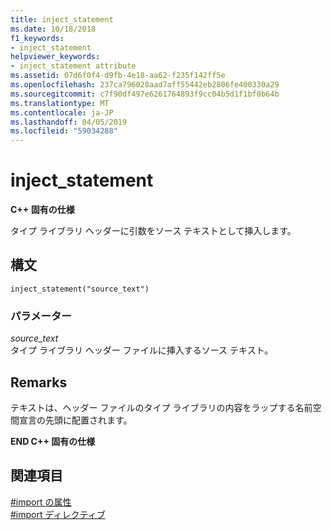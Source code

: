 ```yaml
---
title: inject_statement
ms.date: 10/18/2018
f1_keywords:
- inject_statement
helpviewer_keywords:
- inject_statement attribute
ms.assetid: 07d6f0f4-d9fb-4e18-aa62-f235f142ff5e
ms.openlocfilehash: 237ca796028aad7aff55442eb2806fe400330a29
ms.sourcegitcommit: c7f90df497e6261764893f9cc04b5d1f1bf0b64b
ms.translationtype: MT
ms.contentlocale: ja-JP
ms.lasthandoff: 04/05/2019
ms.locfileid: "59034288"
---
```

# <a name="injectstatement"></a>inject_statement

**C++ 固有の仕様**

タイプ ライブラリ ヘッダーに引数をソース テキストとして挿入します。

## <a name="syntax"></a>構文

```
inject_statement("source_text")
```

### <a name="parameters"></a>パラメーター

*source_text*<br/>
タイプ ライブラリ ヘッダー ファイルに挿入するソース テキスト。

## <a name="remarks"></a>Remarks

テキストは、ヘッダー ファイルのタイプ ライブラリの内容をラップする名前空間宣言の先頭に配置されます。

**END C++ 固有の仕様**

## <a name="see-also"></a>関連項目

[#import の属性](../preprocessor/hash-import-attributes-cpp.md)<br/>
[#import ディレクティブ](../preprocessor/hash-import-directive-cpp.md)